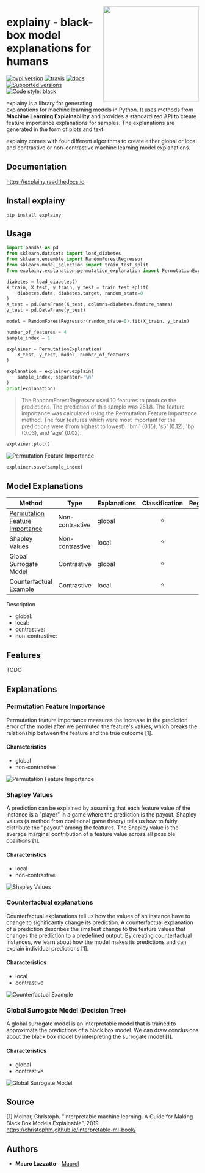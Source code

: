 
<img src="docs/_static/logo.png" width="250" height="250" align="right" /></a>
# explainy - black-box model explanations for humans


[![pypi version](https://img.shields.io/pypi/v/explainy.svg)](https://pypi.python.org/pypi/explainy)
[![travis](https://app.travis-ci.com/MauroLuzzatto/explainy.svg?branch=main)](https://app.travis-ci.com/github/MauroLuzzatto/explainy?branch=master)
[![docs](https://readthedocs.org/projects/explainy/badge/?version=latest)](https://explainy.readthedocs.io/en/latest/?version=latest)
[![Supported versions](https://img.shields.io/pypi/pyversions/explainy.svg)](https://pypi.org/project/explainy)
[![Code style: black](https://img.shields.io/badge/code%20style-black-000000.svg?style=flat-square)](https://github.com/ambv/black)



explainy is a library for generating explanations for machine learning models in Python. It uses methods from **Machine Learning Explainability** and provides a standardized API to create feature importance explanations for samples. The explanations are generated in the form of plots and text.

explainy comes with four different algorithms to create either global or local and contrastive or non-contrastive machine learning model explanations.


## Documentation
https://explainy.readthedocs.io


## Install explainy

```
pip install explainy
```

## Usage

```python
import pandas as pd
from sklearn.datasets import load_diabetes
from sklearn.ensemble import RandomForestRegressor
from sklearn.model_selection import train_test_split
from explainy.explanation.permutation_explanation import PermutationExplanation

diabetes = load_diabetes()
X_train, X_test, y_train, y_test = train_test_split(
    diabetes.data, diabetes.target, random_state=0
)
X_test = pd.DataFrame(X_test, columns=diabetes.feature_names)
y_test = pd.DataFrame(y_test)

model = RandomForestRegressor(random_state=0).fit(X_train, y_train)
```


```python
number_of_features = 4
sample_index = 1

explainer = PermutationExplanation(
    X_test, y_test, model, number_of_features
)

explanation = explainer.explain(
    sample_index, separator='\n'
)
print(explanation)
```
> The RandomForestRegressor used 10 features to produce the predictions. The prediction of this sample was 251.8.
> The feature importance was calculated using the Permutation Feature Importance method.
> The four features which were most important for the predictions were (from highest to lowest): 'bmi' (0.15), 's5' (0.12), 'bp' (0.03), and 'age' (0.02).

```python
explainer.plot()
```
![Permutation Feature Importance](static/permutation_importance.png)
```python
explainer.save(sample_index)
```


## Model Explanations

Method				|Type | Explanations | Classification | Regression | 
--- 				| --- | --- | :---: | :---: | 
[Permutation Feature Importance](https://explainy.readthedocs.io/en/latest/explainy.explanation.html#module-explainy.explanation.permutation_explanation)	| Non-contrastive | global |  :star: | :star:|
Shapley Values		| Non-contrastive | local |   :star: | :star:|
Global Surrogate Model|Contrastive | global | :star: | :star:|
Counterfactual Example| Contrastive | local |:star: | :star:|


Description
- global: 
- local:
- contrastive:	
- non-contrastive:	



## Features

TODO



## Explanations

### Permutation Feature Importance

Permutation feature importance measures the increase in the prediction error of the model after we permuted the feature's values, which breaks the relationship between the feature and the true outcome [1].

#### Characteristics
- global
- non-contrastive

![Permutation Feature Importance](docs/_static/permutation.png)

### Shapley Values
A prediction can be explained by assuming that each feature value of  the instance is a "player" in a game where the prediction is the payout.  Shapley values (a method from coalitional game theory) tells us how  to fairly distribute the "payout" among the features. The Shapley value is the average marginal contribution of a feature value across all possible coalitions [1].

#### Characteristics
- local
- non-contrastive

![Shapley Values](docs/_static/shapley.png)


### Counterfactual explanations
Counterfactual explanations tell us how the values of an instance have to change to significantly change its prediction. A counterfactual explanation of a prediction describes the smallest change to the feature values that changes the prediction to a predefined output. By creating counterfactual instances, we learn about how the model makes its predictions and can explain individual predictions [1].

#### Characteristics
- local
- contrastive

![Counterfactual Example](docs/_static/counterfactual.png)


### Global Surrogate Model (Decision Tree)
A global surrogate model is an interpretable model that is trained to approximate the predictions of a black box model. We can draw conclusions about the black box model by interpreting the surrogate model [1].

#### Characteristics
- global
- contrastive

![Global Surrogate Model](docs/_static/surrogate.png)


## Source

[1] Molnar, Christoph. "Interpretable machine learning. A Guide for Making Black Box Models Explainable", 2019. https://christophm.github.io/interpretable-ml-book/

## Authors
* **Mauro Luzzatto** - [Maurol](https://github.com/MauroLuzzatto)

